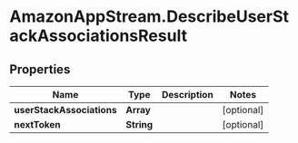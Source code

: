 # AmazonAppStream.DescribeUserStackAssociationsResult

## Properties

Name | Type | Description | Notes
------------ | ------------- | ------------- | -------------
**userStackAssociations** | **Array** |  | [optional] 
**nextToken** | **String** |  | [optional] 


